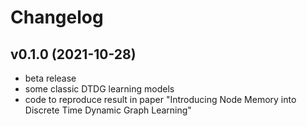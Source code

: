 # Changelog

## v0.1.0 (2021-10-28)

* beta release
* some classic DTDG learning models
* code to reproduce result in paper "Introducing Node Memory into Discrete Time Dynamic Graph Learning"

